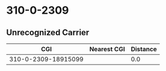 # 310-0-2309
## Unrecognized Carrier


| CGI | Nearest CGI | Distance |
|-----|-------------|----------|
| 310-0-2309-18915099 |  | 0.0 |
